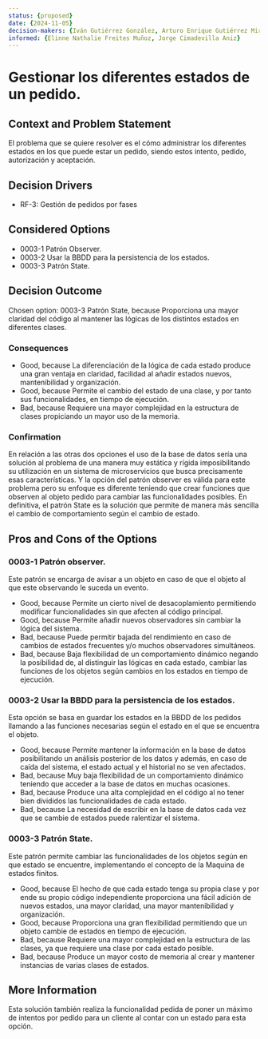 ```yaml
---
status: {proposed}
date: {2024-11-05}
decision-makers: {Iván Gutiérrez González, Arturo Enrique Gutiérrez Mirandona}
informed: {Elinne Nathalie Freites Muñoz, Jorge Cimadevilla Aniz}
---
```


# Gestionar los diferentes estados de un pedido.

## Context and Problem Statement

El problema que se quiere resolver es el cómo administrar los diferentes estados en los que puede estar un pedido, siendo estos intento, pedido, autorización y aceptación.


## Decision Drivers

* RF-3: Gestión de pedidos por fases

## Considered Options

* 0003-1 Patrón Observer.
* 0003-2 Usar la BBDD para la persistencia de los estados.
* 0003-3 Patrón State.

## Decision Outcome

Chosen option: 0003-3 Patrón State, because Proporciona una mayor claridad del código al mantener las lógicas de los distintos estados en diferentes clases.


### Consequences

* Good, because La diferenciación de la lógica de cada estado produce una gran ventaja en claridad, facilidad al añadir estados nuevos, mantenibilidad y organización.
* Good, because Permite el cambio del estado de una clase, y por tanto sus funcionalidades, en tiempo de ejecución.
* Bad, because Requiere una mayor complejidad en la estructura de clases propiciando un mayor uso de la memoria.

### Confirmation

En relación a las otras dos opciones el uso de la base de datos sería una solución al problema de una manera muy estática y rígida imposibilitando su utilización en un sistema de microservicios que busca precisamente esas características. Y la opción del patrón observer es válida para este problema pero su enfoque es diferente teniendo que crear funciones que observen al objeto pedido para cambiar las funcionalidades posibles.
En definitiva, el patrón State es la solución que permite de manera más sencilla el cambio de comportamiento según el cambio de estado.


## Pros and Cons of the Options

### 0003-1 Patrón observer.

Este patrón se encarga de avisar a un objeto en caso de que el objeto al que este observando le suceda un evento. 

* Good, because Permite un cierto nivel de desacoplamiento permitiendo modificar funcionalidades sin que afecten al código principal.
* Good, because Permite añadir nuevos observadores sin cambiar la lógica del sistema.
* Bad, because Puede permitir bajada del rendimiento en caso de cambios de estados frecuentes y/o muchos observadores simultáneos.
* Bad, because Baja flexibilidad de un comportamiento dinámico negando la posibilidad de, al distinguir las lógicas en cada estado, cambiar las funciones de los objetos según cambios en los estados en tiempo de ejecución.

### 0003-2 Usar la BBDD para la persistencia de los estados.

Esta opción se basa en guardar los estados en la BBDD de los pedidos llamando a las funciones necesarias según el estado en el que se encuentra el objeto.

* Good, because Permite mantener la información en la base de datos posibilitando un análisis posterior de los datos y además, en caso de caída del sistema, el estado actual y el historial no se ven afectados.
* Bad, because Muy baja flexibilidad de un comportamiento dinámico teniendo que acceder a la base de datos en muchas ocasiones.
* Bad, because Produce una alta complejidad en el código al no tener bien divididos las funcionalidades de cada estado.
* Bad, because La necesidad de escribir en la base de datos cada vez que se cambie de estados puede ralentizar el sistema.

### 0003-3 Patrón State.

Este patrón permite cambiar las funcionalidades de los objetos según en que estado se encuentre, implementando el concepto de la Maquina de estados finitos.

* Good, because El hecho de que cada estado tenga su propia clase y por ende su propio código independiente proporciona una fácil adición de nuevos estados, una mayor claridad, una mayor mantenibilidad y organización.
* Good, because Proporciona una gran flexibilidad permitiendo que un objeto cambie de estados en tiempo de ejecución. 
* Bad, because Requiere una mayor complejidad en la estructura de las clases, ya que requiere una clase por cada estado posible.
* Bad, because Produce un mayor costo de memoria al crear y mantener instancias de varias clases de estados.



## More Information

Esta solución también realiza la funcionalidad pedida de poner un máximo de intentos por pedido para un cliente al contar con un estado para esta opción.